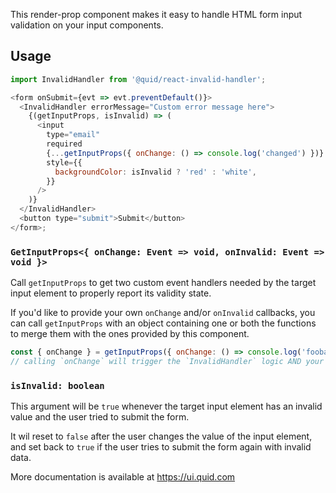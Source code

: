 This render-prop component makes it easy to handle HTML form input
validation on your input components.

## Usage

<!-- NPM_ONLY> -->

```js
import InvalidHandler from '@quid/react-invalid-handler';

<form onSubmit={evt => evt.preventDefault()}>
  <InvalidHandler errorMessage="Custom error message here">
    {(getInputProps, isInvalid) => (
      <input
        type="email"
        required
        {...getInputProps({ onChange: () => console.log('changed') })}
        style={{
          backgroundColor: isInvalid ? 'red' : 'white',
        }}
      />
    )}
  </InvalidHandler>
  <button type="submit">Submit</button>
</form>;
```

<!-- <NPM_ONLY -->

### `GetInputProps<{ onChange: Event => void, onInvalid: Event => void }>`

Call `getInputProps` to get two custom event handlers needed by the
target input element to properly report its validity state.

If you'd like to provide your own `onChange` and/or `onInvalid` callbacks,
you can call `getInputProps` with an object containing one or both the
functions to merge them with the ones provided by this component.

```js static
const { onChange } = getInputProps({ onChange: () => console.log('foobar') });
// calling `onChange` will trigger the `InvalidHandler` logic AND your console.log
```

### `isInvalid: boolean`

This argument will be `true` whenever the target input element has an invalid
value and the user tried to submit the form.

It wil reset to `false` after the user changes the value of the input element,
and set back to `true` if the user tries to submit the form again with invalid data.

<!-- NPM_ONLY> -->

More documentation is available at https://ui.quid.com

<!-- <NPM_ONLY -->
